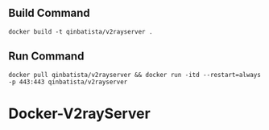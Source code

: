 ## Build Command

```
docker build -t qinbatista/v2rayserver .
```

## Run Command
```
docker pull qinbatista/v2rayserver && docker run -itd --restart=always -p 443:443 qinbatista/v2rayserver
```


# Docker-V2rayServer
